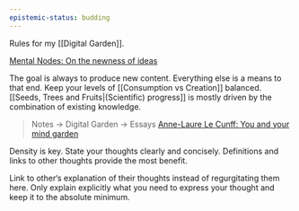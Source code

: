```yaml
---
epistemic-status: budding
---
```


Rules for my [[Digital Garden]].

[Mental Nodes: On the newness of ideas](https://www.mentalnodes.com/on-the-newness-of-ideas)

The goal is always to produce new content. Everything else is a means to that end. Keep your levels of [[Consumption vs Creation]] balanced. [[Seeds, Trees and Fruits|(Scientific) progress]] is mostly driven by the combination of existing knowledge.

> Notes -> Digital Garden -> Essays
> [Anne-Laure Le Cunff: You and your mind garden](https://nesslabs.com/mind-garden)

Density is key. State your thoughts clearly and concisely. Definitions and links to other thoughts provide the most benefit.

Link to other‘s explanation of their thoughts instead of regurgitating them here. Only explain explicitly what you need to express your thought and keep it to the absolute minimum.